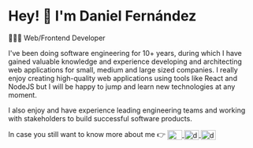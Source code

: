 <h1>Hey! 👋 I'm Daniel Fernández</h1>

<p>👨🏻‍💻 Web/Frontend Developer</p>

<p>
  I've been doing software engineering for 10+ years, during which I have gained valuable knowledge and experience developing and architecting web applications for small, medium and large sized companies.
  I really enjoy creating high-quality web applications using tools like React and NodeJS but I will be happy to jump and learn new technologies at any moment.
</p>

<p>
  I also enjoy and have experience leading engineering teams and working with stakeholders to build successful software products.
</p>

<p align="left">
  In case you still want to know more about me 👉
  <a href="https://www.danifdz.dev/" target="blank">
    <img align="center" src="https://ico.now.sh/gatsby/495f7e" alt="www.danifdz.dev" height="20" width="30" />
  </a>
  <a href="https://twitter.com/dfernandeza" target="blank">
    <img align="center" src="https://ico.now.sh/twitter/495f7e" alt="dfernandeza" height="20" width="30" />
  </a>
  <a href="https://www.linkedin.com/in/imdanifdz/" target="blank">
    <img align="center" src="https://ico.now.sh/linkedin/495f7e" alt="dfernandeza1" height="20" width="30" />
  </a>
</p>
